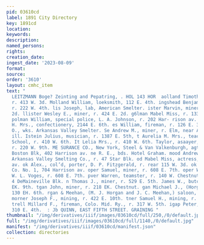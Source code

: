 ```yaml
---
pid: 03610cd
label: 1891 City Directory
key: 1891cd
location: 
keywords: 
description: 
named_persons: 
rights: 
creation_date: 
ingest_date: '2023-08-09'
format: 
source: 
order: '3610'
layout: cmhc_item
text: "                                                                      HARLES
  LEITZMANN Boge? Zeinting and Pepatring, . HOL 143 HOR  aolland Timothy D., ore hauler,
  r. 413 W. 3d. Molland William, loeksmith, 112 E. 4th. ingshead Benjamin F., miner,
  r. 222 W. 4th. lis Joseph, lab, American Smelter. ister Marvin, miner, r. 427 E.
  2d. llister Wesley E., miner, r. 424 E. 2d. g6lman Mabel Miss, r. 133 W. 5th. .
  polman William, special police, L. A. Johnson, r. 202 Har- rison av. . Imes Clara
  H. Mrs., confectionery, 2144 E. 6th. es William, fireman, r. 126 E. 3d, folmgren
  O., wks. Arkansas Valley Smelter. Se Andrew M., miner, r. Elm, near Alder, Carbonate
  ill. Istein Julius, musician, r. 1387 E. 5th, t Aurelia M. Mrs., teacher, Central
  School, r. 410 W. 6th. It Lelia Mrs., r. 410 W. 6th. Taylor, asaayer, Elgin Smelter,
  r. 220 W. 9th. ME SURANCE CO., New York, Steel & Van Valkenburgh, agts, 20 and 21
  Boston Blk, 402 Harrison av. ne R. E., bds. Hotel Graham. mood Andrew, weighmaster,
  Arkansas Valley Smelting Co., r. 47 Star Blk. od Mabel Miss, actress, r. 405 Harrison
  av. ok Alex., col’d, porter, D. P. Fitzgerald, r. rear 115 W. 3d. ok and Ladder
  Co. No. 1, 704 Harrison av. oper Samuel, miner, r. 608 E. 7th. oper William, clk,
  W. L. Voges, r. 608 E. 7th. pver Warren, teamster, r. 140 W. Chestnut. pkins Mine,
  4 DeMaineville Blk. n Thomas J., miner, r. 529 E. 5th. James W., butcher, r. 516
  EK. 9th. tgan John, miner, r. 218 EK. Chestnut. gan Michael J., (Horgan & Meehan,)
  130 EH. 6th. rgan & Meehan, (M. J. Horgan and J. C. Meehan,) saloon, 180 E. 6th.
  morner Joseph F., mining, r. 422 E. 10th. tner Samuel H., mining, r. 424 E. 10th.
  trell Millard F., fireman, Colo. Mid. Ry., r. 317 W. 5th. igap Peter, miner, r.
  310 E. 4th.  : Jb QUINN, EAST FIFTH STREET. GRAINING "
thumbnail: "/img/derivatives/iiif/images/03610cd/full/250,/0/default.jpg"
full: "/img/derivatives/iiif/images/03610cd/full/1140,/0/default.jpg"
manifest: "/img/derivatives/iiif/03610cd/manifest.json"
collection: directories
---
```

